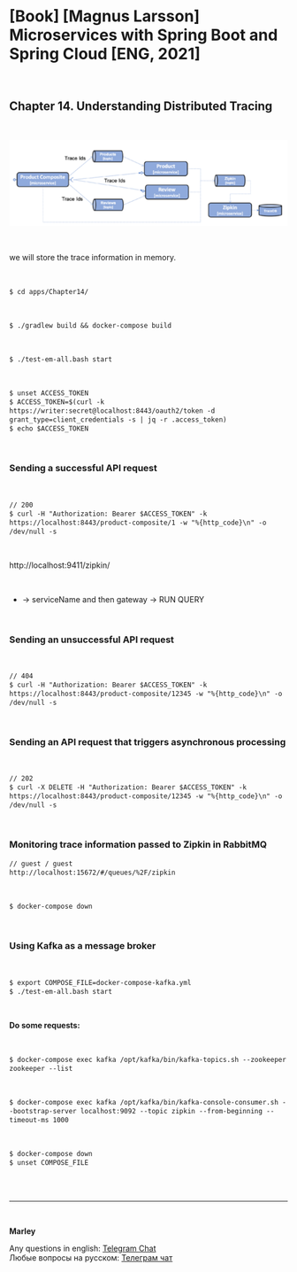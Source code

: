 # [Book] [Magnus Larsson] Microservices with Spring Boot and Spring Cloud [ENG, 2021]

<br/>

## Chapter 14. Understanding Distributed Tracing


<br/>

![Application](/img/ch14-pic01.png?raw=true)

<br/>

we will store the trace information in memory.


<br/>

```
$ cd apps/Chapter14/
```

<br/>

```
$ ./gradlew build && docker-compose build
```

<br/>

```
$ ./test-em-all.bash start
```

<br/>

```
$ unset ACCESS_TOKEN
$ ACCESS_TOKEN=$(curl -k https://writer:secret@localhost:8443/oauth2/token -d grant_type=client_credentials -s | jq -r .access_token)
$ echo $ACCESS_TOKEN
```

<br/>

### Sending a successful API request

<br/>

```
// 200
$ curl -H "Authorization: Bearer $ACCESS_TOKEN" -k https://localhost:8443/product-composite/1 -w "%{http_code}\n" -o /dev/null -s
```

<br/>

http://localhost:9411/zipkin/

<br/>

+ -> serviceName and then gateway -> RUN QUERY


<br/>

### Sending an unsuccessful API request

<br/>

```
// 404
$ curl -H "Authorization: Bearer $ACCESS_TOKEN" -k https://localhost:8443/product-composite/12345 -w "%{http_code}\n" -o /dev/null -s
```


<br/>

### Sending an API request that triggers asynchronous processing

<br/>

```
// 202
$ curl -X DELETE -H "Authorization: Bearer $ACCESS_TOKEN" -k https://localhost:8443/product-composite/12345 -w "%{http_code}\n" -o /dev/null -s
```

<br/>

### Monitoring trace information passed to Zipkin in RabbitMQ

```
// guest / guest
http://localhost:15672/#/queues/%2F/zipkin
```

<br/>

```
$ docker-compose down
```

<br/>

### Using Kafka as a message broker

<br/>

```
$ export COMPOSE_FILE=docker-compose-kafka.yml
$ ./test-em-all.bash start
```

<br/>

**Do some requests:**

<br/>

```
$ docker-compose exec kafka /opt/kafka/bin/kafka-topics.sh --zookeeper zookeeper --list
```

<br/>

```
$ docker-compose exec kafka /opt/kafka/bin/kafka-console-consumer.sh --bootstrap-server localhost:9092 --topic zipkin --from-beginning --timeout-ms 1000
```

<br/>

```
$ docker-compose down
$ unset COMPOSE_FILE
```

<br/><br/>

---

<br/>

**Marley**

Any questions in english: <a href="https://javadev.org/chat/">Telegram Chat</a>  
Любые вопросы на русском: <a href="https://javadev.ru/chat/">Телеграм чат</a>